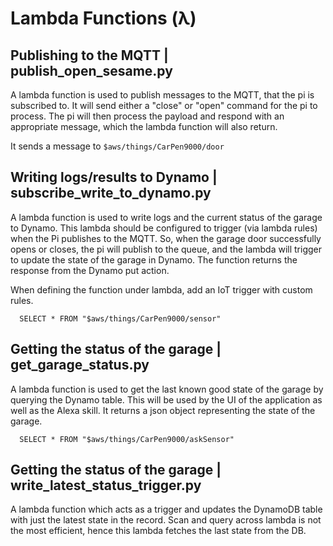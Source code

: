 # Lambda Functions (λ)

## Publishing to the MQTT | publish_open_sesame.py
A lambda function is used to publish messages to the MQTT, that the pi is subscribed to. It will send either a "close" or "open" command for the pi to process. The pi will then process the payload and respond with an appropriate message, which the lambda function will also return.

It sends a message to `$aws/things/CarPen9000/door`


## Writing logs/results to Dynamo | subscribe_write_to_dynamo.py
A lambda function is used to write logs and the current status of the garage to Dynamo. This lambda should be configured to trigger (via lambda rules) when the Pi publishes to the MQTT. So, when the garage door successfully opens or closes, the pi will publish to the queue, and the lambda will trigger to update the state of the garage in Dynamo. The function returns the response from the Dynamo put action.

When defining the function under lambda, add an IoT trigger with custom rules.

```
  SELECT * FROM "$aws/things/CarPen9000/sensor"
```

## Getting the status of the garage | get_garage_status.py
A lambda function is used to get the last known good state of the garage by querying the Dynamo table. This will be used by the UI of the application as well as the Alexa skill. It returns a json object representing the state of the garage.

```
  SELECT * FROM "$aws/things/CarPen9000/askSensor"
```

## Getting the status of the garage | write_latest_status_trigger.py
A lambda function which acts as a trigger and updates the DynamoDB table with just the latest state in the record. Scan and query across lambda is not the most efficient, hence this lambda fetches the last state from the DB.
